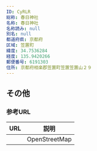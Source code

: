 ```yaml
---
ID: CyRLR
総称: 春日神社
名称: 春日神社
名称読み: null
別名: null
都道府県: 京都府
区域: 笠置町
緯度: 34.7536284
経度: 135.9420266
郵便番号: 6191303
住所: 京都府相楽郡笠置町笠置笠置山２９
---
```


## その他

### 参考URL

| URL | 説明          |
| --- | ------------- |
|     | OpenStreetMap |
